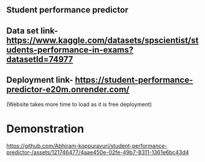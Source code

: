 ## Student performance predictor
## Data set link- https://www.kaggle.com/datasets/spscientist/students-performance-in-exams?datasetId=74977
## Deployment link- https://student-performance-predictor-e20m.onrender.com/
(Website takes more time to load as it is free deployment)

# Demonstration





https://github.com/Abhiram-koppuravuri/student-performance-predictor-/assets/121746477/4aae450e-02fe-49b7-8311-1361e6bc43d4

